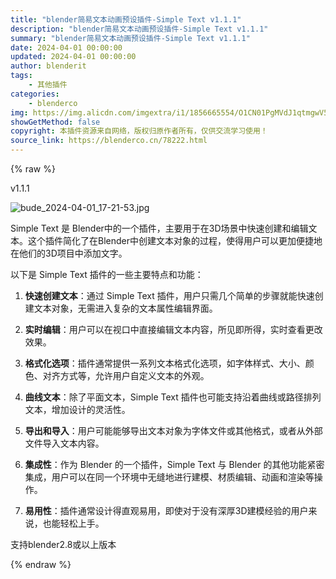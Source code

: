 ```yaml
---
title: "blender简易文本动画预设插件-Simple Text v1.1.1"
description: "blender简易文本动画预设插件-Simple Text v1.1.1"
summary: "blender简易文本动画预设插件-Simple Text v1.1.1"
date: 2024-04-01 00:00:00
updated: 2024-04-01 00:00:00
author: blenderit
tags: 
    - 其他插件
categories:
    - blenderco
img: https://img.alicdn.com/imgextra/i1/1856665554/O1CN01PgMVdJ1qtmgwV5PZ1_!!1856665554.jpg
showGetMethod: false
copyright: 本插件资源来自网络，版权归原作者所有，仅供交流学习使用！
source_link: https://blenderco.cn/78222.html
---
```


{% raw %}
<div class="article-tips"><div><i class="icon icon-smile"></i> v1.1.1</div></div><p><img src="https://img.alicdn.com/imgextra/i2/1856665554/O1CN01yap6ue1qtmgzr1FbX_!!1856665554.jpg" alt="bude_2024-04-01_17-21-53.jpg"></p><p class="">Simple Text 是 Blender中的一个插件，主要用于在3D场景中快速创建和编辑文本。这个插件简化了在Blender中创建文本对象的过程，使得用户可以更加便捷地在他们的3D项目中添加文字。</p><p class="">以下是 Simple Text 插件的一些主要特点和功能：</p><ol>
<li>
<p class=""><strong>快速创建文本</strong>：通过 Simple Text 插件，用户只需几个简单的步骤就能快速创建文本对象，无需进入复杂的文本属性编辑界面。</p>
</li>
<li>
<p class=""><strong>实时编辑</strong>：用户可以在视口中直接编辑文本内容，所见即所得，实时查看更改效果。</p>
</li>
<li>
<p class=""><strong>格式化选项</strong>：插件通常提供一系列文本格式化选项，如字体样式、大小、颜色、对齐方式等，允许用户自定义文本的外观。</p>
</li>
<li>
<p class=""><strong>曲线文本</strong>：除了平面文本，Simple Text 插件也可能支持沿着曲线或路径排列文本，增加设计的灵活性。</p>
</li>
<li>
<p class=""><strong>导出和导入</strong>：用户可能能够导出文本对象为字体文件或其他格式，或者从外部文件导入文本内容。</p>
</li>
<li>
<p class=""><strong>集成性</strong>：作为 Blender 的一个插件，Simple Text 与 Blender 的其他功能紧密集成，用户可以在同一个环境中无缝地进行建模、材质编辑、动画和渲染等操作。</p>
</li>
<li>
<p class=""><strong>易用性</strong>：插件通常设计得直观易用，即使对于没有深厚3D建模经验的用户来说，也能轻松上手。</p>
</li>
</ol><p>支持blender2.8或以上版本</p>
<div style="display: none">blenderco</div>
{% endraw %}
